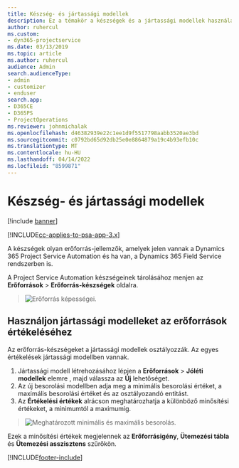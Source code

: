 ```yaml
---
title: Készség- és jártassági modellek
description: Ez a témakör a készségek és a jártassági modellek használatáról nyújt információkat.
author: ruhercul
ms.custom:
- dyn365-projectservice
ms.date: 03/13/2019
ms.topic: article
ms.author: ruhercul
audience: Admin
search.audienceType:
- admin
- customizer
- enduser
search.app:
- D365CE
- D365PS
- ProjectOperations
ms.reviewer: johnmichalak
ms.openlocfilehash: d46382939e22c1ee1d9f5517798aabb3520ae3bd
ms.sourcegitcommit: c0792bd65d92db25e0e8864879a19c4b93efb10c
ms.translationtype: MT
ms.contentlocale: hu-HU
ms.lasthandoff: 04/14/2022
ms.locfileid: "8599871"
---
```

# <a name="skills-and-proficiency-models"></a>Készség- és jártassági modellek

[!include [banner](../includes/psa-now-project-operations.md)]

[!INCLUDE[cc-applies-to-psa-app-3.x](../includes/cc-applies-to-psa-app-3x.md)]

A készségek olyan erőforrás-jellemzők, amelyek jelen vannak a Dynamics 365 Project Service Automation és ha van, a Dynamics 365 Field Service rendszerben is. 

A Project Service Automation készségeinek tárolásához menjen az **Erőforrások** \> **Erőforrás-készségek** oldalra. 

> ![Erőforrás képességei.](media/Resource-Management-image84.png)

## <a name="use-proficiency-models-to-rate-resources"></a>Használjon jártassági modelleket az erőforrások értékeléséhez

Az erőforrás-készségeket a jártassági modellek osztályozzák. Az egyes értékelések jártassági modellben vannak. 

1. Jártassági modell létrehozásához lépjen a **Erőforrások** \> **Jóléti modellek** elemre , majd válassza az **Új** lehetőséget.
2. Az új besorolási modellben adja meg a minimális besorolási értéket, a maximális besorolási értéket és az osztályozandó entitást.
3. Az **Értékelési értékek** alrácson meghatározhatja a különböző minősítési értékeket, a minimumtól a maximumig.

> ![Meghatározott minimális és maximális besorolás.](media/Resource-Management-image85.png)

Ezek a minősítési értékek megjelennek az **Erőforrásigény**, **Ütemezési tábla** és **Ütemezési asszisztens** szűrőkön.


[!INCLUDE[footer-include](../includes/footer-banner.md)]
